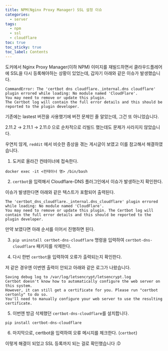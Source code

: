 ```yaml
---
title: NPM(Nginx Proxy Manager) SSL 설정 이슈
categories:
  - server
tags:
  - npm
  - ssl
  - cloudflare
toc: true
toc_sticky: true
toc_label: Contents
---
```



도커에서 Nginx Proxy Manager(이하 NPM) 이미지를 재빌드하면서 클라우드플레어에 SSL을 다시 등록해야하는 상황이 있었는데, 갑자기 아래와 같은 이슈가 발생했습니다.

```
CommandError: The 'certbot dns cloudflare._internal.dns cloudflare' plugin errored while loading: No module named 'CloudFlare'. 
You may need to remove or update this plugin. 
The Certbot log will contain the full error details and this should be reported to the plugin developer.
```


기존에는 lastest 버전을 사용했기에 버전 문제인 줄 알았는데, 그건 또 아니었습니다.

2.11.2 → 2.11.1 → 2.11.0 으로 순차적으로 리빌드 했는데도 문제가 사라지지 않았습니다.

우연치 않게, `reddit` 에서 비슷한 증상을 겪는 게시글이 보였고 이를 참고해서 해결하였습니다.

1. 도커로 올라간 컨테이너에 접속한다.

`docker exec -it <컨테이너 명> /bin/bash`  

2. `certbot`을 입력해서 Cloudflare-DNS 플러그인에서 이슈가 발생하는지 확인한다.

이슈가 발생한다면 아래와 같은 텍스트가 포함되어 출력된다.

```
The 'certbot_dns_cloudflare._internal.dns_cloudflare' plugin errored while loading: No module named 'CloudFlare'. 
You may need to remove or update this plugin. The Certbot log will contain the full error details and this should be reported to the plugin developer.
```

만약 보였다면 아래 순서를 이어서 진행하면 된다.  


3. `pip uninstall certbot-dns-cloudflare` 명령을 입력하여 `certbot-dns-cloudflare` 패키지를 삭제한다.  


4. 다시 한번 `certbot`을 입력하여 오류가 출력되는지 확인한다.

저 같은 경우엔 이번엔 출력이 안되고 아래와 같은 로그가 나왔습니다.

```
Saving debug log to /var/log/letsencrypt/letsencrypt.log
Certbot doesn't know how to automatically configure the web server on this system. 
However, it can still get a certificate for you. Please run "certbot certonly" to do so. 
You'll need to manually configure your web server to use the resulting certificate.
```  

5. 이번엔 방금 삭제했던 `certbot-dns-cloudflare`를 설치합니다.

`pip install certbot-dns-cloudflare`  

6. 마지막으로, certbot을 입력하여 오류 메시지를 체크한다. (`certbot`)  

이렇게 해결이 되었고 SSL 등록까지 되는 걸로 확인했습니다 :D

